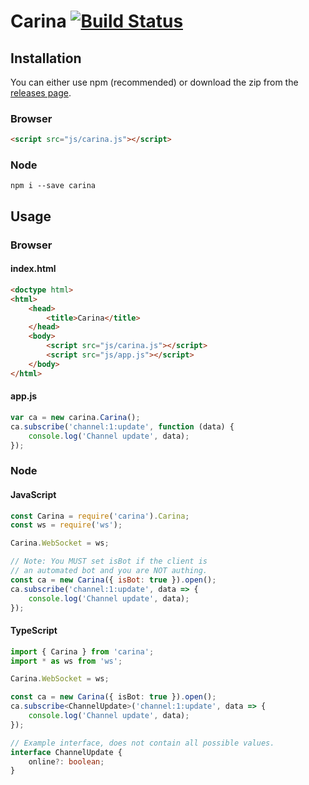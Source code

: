 # Carina [![Build Status](https://travis-ci.org/WatchBeam/carina.svg?branch=master)](https://travis-ci.org/WatchBeam/carina)

## Installation
You can either use npm (recommended) or download the zip from the [releases page](https://github.com/WatchBeam/carina/releases).

### Browser
```html
<script src="js/carina.js"></script>
```

### Node
```
npm i --save carina
```

## Usage
### Browser

#### index.html
```html
<doctype html>
<html>
    <head>
        <title>Carina</title>
    </head>
    <body>
        <script src="js/carina.js"></script>
        <script src="js/app.js"></script>
    </body>
</html>
```

#### app.js
```js
var ca = new carina.Carina();
ca.subscribe('channel:1:update', function (data) {
    console.log('Channel update', data);
});
```
### Node

#### JavaScript
```js
const Carina = require('carina').Carina;
const ws = require('ws');

Carina.WebSocket = ws;

// Note: You MUST set isBot if the client is
// an automated bot and you are NOT authing.
const ca = new Carina({ isBot: true }).open();
ca.subscribe('channel:1:update', data => {
    console.log('Channel update', data);
});
```

#### TypeScript
```ts
import { Carina } from 'carina';
import * as ws from 'ws';

Carina.WebSocket = ws;

const ca = new Carina({ isBot: true }).open();
ca.subscribe<ChannelUpdate>('channel:1:update', data => {
    console.log('Channel update', data);
});

// Example interface, does not contain all possible values.
interface ChannelUpdate {
    online?: boolean;
}
```
